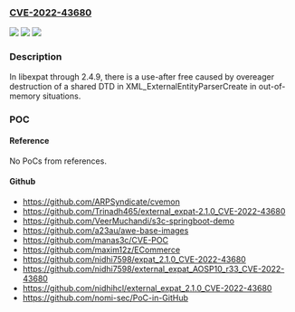 ### [CVE-2022-43680](https://cve.mitre.org/cgi-bin/cvename.cgi?name=CVE-2022-43680)
![](https://img.shields.io/static/v1?label=Product&message=n%2Fa&color=blue)
![](https://img.shields.io/static/v1?label=Version&message=n%2Fa&color=blue)
![](https://img.shields.io/static/v1?label=Vulnerability&message=n%2Fa&color=brighgreen)

### Description

In libexpat through 2.4.9, there is a use-after free caused by overeager destruction of a shared DTD in XML_ExternalEntityParserCreate in out-of-memory situations.

### POC

#### Reference
No PoCs from references.

#### Github
- https://github.com/ARPSyndicate/cvemon
- https://github.com/Trinadh465/external_expat-2.1.0_CVE-2022-43680
- https://github.com/VeerMuchandi/s3c-springboot-demo
- https://github.com/a23au/awe-base-images
- https://github.com/manas3c/CVE-POC
- https://github.com/maxim12z/ECommerce
- https://github.com/nidhi7598/expat_2.1.0_CVE-2022-43680
- https://github.com/nidhi7598/external_expat_AOSP10_r33_CVE-2022-43680
- https://github.com/nidhihcl/external_expat_2.1.0_CVE-2022-43680
- https://github.com/nomi-sec/PoC-in-GitHub

